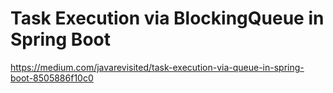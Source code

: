 # Task Execution via BlockingQueue in Spring Boot
 https://medium.com/javarevisited/task-execution-via-queue-in-spring-boot-8505886f10c0
